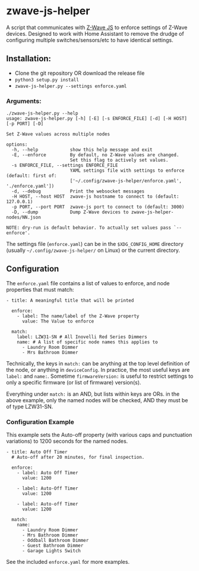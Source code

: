 # zwave-js-helper

A script that communicates with [Z-Wave JS](https://github.com/zwave-js) to enforce settings of Z-Wave devices. Designed to work with Home Assistant to remove the drudge of configuring multiple switches/sensors/etc to have identical settings.

## Installation:

* Clone the git repository OR download the release file
* `python3 setup.py install`
* `zwave-js-helper.py --settings enforce.yaml`

### Arguments:
```
./zwave-js-helper.py --help
usage: zwave-js-helper.py [-h] [-E] [-s ENFORCE_FILE] [-d] [-H HOST] [-p PORT] [-D]

Set Z-Wave values across multiple nodes

options:
  -h, --help            show this help message and exit
  -E, --enforce         By default, no Z-Wave values are changed. 
                        Set this flag to actively set values.
  -s ENFORCE_FILE, --settings ENFORCE_FILE
                        YAML settings file with settings to enforce (default: first of:
                        ['~/.config/zwave-js-helper/enforce.yaml', './enforce.yaml'])
  -d, --debug           Print the websocket messages
  -H HOST, --host HOST  zwave-js hostname to connect to (default: 127.0.0.1)
  -p PORT, --port PORT  zwave-js port to connect to (default: 3000)
  -D, --dump            Dump Z-Wave devices to zwave-js-helper-nodes/NN.json

NOTE: dry-run is default behavior. To actually set values pass `--enforce'.
```

The settings file (`enforce.yaml`) can be in the `$XDG_CONFIG_HOME` directory (usually `~/.config/zwave-js-helper/` on Linux) or the current directory.

## Configuration

The `enforce.yaml` file contains a list of values to enforce, and node properties that must match:
```
- title: A meaningful title that will be printed

  enforce:
    - label: The name/label of the Z-Wave property 
      value: The Value to enforce

  match:
    label: LZW31-SN # All Inovelli Red Series Dimmers
    name: # A list of specific node names this applies to
      - Laundry Room Dimmer
      - Mrs Bathroom Dimmer
```

Technically, the keys in `match:` can be anything at the top level definition of the node, or anything in `deviceConfig`. In practice, the most useful keys are `label:` and `name:`. Sometime `firmwareVersion:` is useful to restrict settings to only a specific firmware (or list of firmware) version(s).

Everything under `match:` is an AND, but lists within keys are ORs. in the above example, only the named nodes will be checked, AND they must be of type LZW31-SN.

### Configuration Example
This example sets the Auto-off property (with various caps and punctuation variations) to 1200 seconds for the named nodes.
```
- title: Auto Off Timer
  # Auto-off after 20 minutes, for final inspection.

  enforce:
    - label: Auto Off Timer
      value: 1200

    - label: Auto-Off Timer
      value: 1200

    - label: Auto-off Timer
      value: 1200

  match:
    name:
      - Laundry Room Dimmer
      - Mrs Bathroom Dimmer
      - Oddball Bathroom Dimmer
      - Guest Bathroom Dimmer
      - Garage Lights Switch

```

See the included `enforce.yaml` for more examples.
